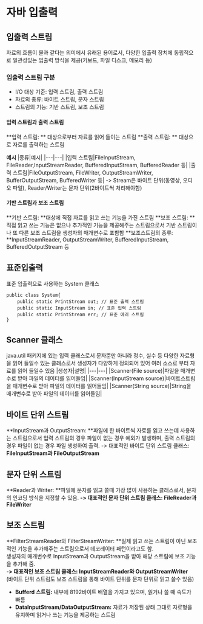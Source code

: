 # 자바 입출력

## 입출력 스트림
자료의 흐름이 물과 같다는 의미에서 유래된 용어로서, 다양한 입출력 장치에 동립적으로 일관성있는 입출력 방식을 제공(키보드, 파일 디스크, 메모리 등)

### 입출력 스트림 구분
* I/O 대상 기준: 입력 스트림, 출력 스트림
* 자료의 종류: 바이트 스트림, 문자 스트림
* 스트림의 기능: 기반 스트림, 보조 스트림

#### 입력 스트림과 출력 스트림
**입력 스트림: ** 대상으로부터 자료를 읽어 들이는 스트림
**출력 스트림: ** 대상으로 자료를 출력하는 스트림

**예시**
|종류|예시|
|---|---|
|입력 스트림|FileInputStream, FileReader,InputStreamReader, BufferedInputStream, BufferedReader 등|
|출력 스트림|FileOutputStream, FileWriter, OutputStreamWriter, BufferOutputStream, BufferedWriter 등|
-> Stream은 바이트 단위(동영상, 오디오 파일), Reader/Writer는 문자 단위(2바이트씩 처리해야함)

#### 기반 스트림과 보조 스트림
**기반 스트림: **대상에 직접 자료를 읽고 쓰는 기능을 가진 스트림
**보조 스트림: **직접 읽고 쓰는 기능은 없으나 추가적인 기능을 제공해주는 스트림으로서 기반 스트림이나 또 다른 보조 스트림을 생성자의 매개변수로 포함함
**보조스트림의 종류: **InputStreamReader, OutputStreamWriter, BufferedInputStream, BufferedOutputStream 등



## 표준입출력
표준 입출력으로 사용하는 System 클래스
```
public class System{
	public static PrintStream out; // 표준 출력 스트림
	public static InputStream in; // 표준 입력 스트림
	public static PrintStream err; // 표준 에러 스트림
}
```



## Scanner 클래스
java.util 패키지에 있는 입력 클래스로서 문자뿐만 아니라 정수, 실수 등 다양한 자료형을 읽어 들일수 있는 클래스로서 생성자가 다양하게 정의되어 있어 여러 소스로 부터 자료를 읽어 들일수 있음
|생성자|설명|
|---|---|
|Scanner(File source)|파일을 매개변수로 받아 파일의 데이터를 읽어들임|
|Scanner(InputStream source)|바이트스트림을 매개변수로 받아 파일의 데이터를 읽어들임|
|Scanner(String source)|String을 매개변수로 받아 파일의 데이터를 읽어들임|



## 바이트 단위 스트림
**InputStream과 OutputStream: **파일에 한 바이트씩 자료를 읽고 쓰는데 사용하는 스트림으로서 입력 스트림의 경우 파일이 없는 경우 예외가 발생하며, 출력 스트림의 경우 파일이 없는 경우 파일 생성하여 출력.
-> 대표적인 바이트 단위 스트림 클래스: **FileInputStream과 FileOutputStream**




## 문자 단위 스트림
**Reader과 Writer: **파일에 문자를 읽고 쓸때 가장 많이 사용하는 클래스로서, 문자의 인코딩 방식을 지정할 수 있음.
**-> 대표적인 문자 단위 스트림 클래스:  FileReader과 FileWriter**




## 보조 스트림
**FilterStreamReader와 FilterStreamWriter: **실제 읽고 쓰는 스트림이 아닌 보조적인 기능을 추가해주는 스트림으로서 데코레이터 패턴이라고도 함.   
생성자의 매개변수로 InputStream과 OutputStream을 받아 해당 스트림에 보조 기능을 추가해 줌.   
**-> 대표적인 보조 스트림 클래스: InputStreamReader와 OutputStreamWriter**   
(바이트 단위 스트림도 보조 스트림을 통해 바이트 단위를 문자 단위로 읽고 쓸수 있음)   

* **Bufferd 스트림:** 내부에 8192바이트 배열을 가지고 있으며, 읽거나 쓸 때 속도가 빠름
* **DataInputStream/DataOutputStream:** 자료가 저장된 상태 그대로 자료형을 유지하며 읽거나 쓰는 기능을 제공하는 스트림